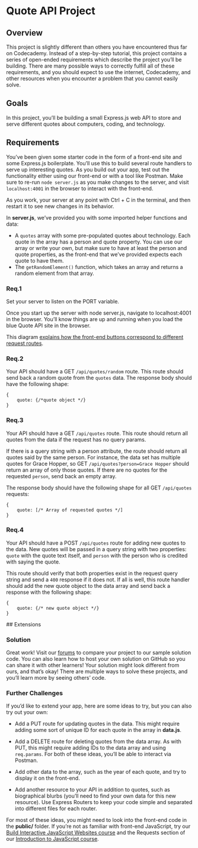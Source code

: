 # Quote API Project

## Overview
This project is slightly different than others you have encountered thus far on Codecademy. Instead of a step-by-step tutorial, this project contains a series of open-ended requirements which describe the project you’ll be building. There are many possible ways to correctly fulfill all of these requirements, and you should expect to use the internet, Codecademy, and other resources when you encounter a problem that you cannot easily solve.

## Goals
In this project, you’ll be building a small Express.js web API to store and serve different quotes about computers, coding, and technology.

## Requirements

You’ve been given some starter code in the form of a front-end site and some Express.js boilerplate. You’ll use this to build several route handlers to serve up interesting quotes. As you build out your app, test out the functionality either using our front-end or with a tool like Postman. Make sure to re-run ````node server.js```` as you make changes to the server, and visit ````localhost:4001```` in the browser to interact with the front-end.

As you work, your server at any point with Ctrl + C in the terminal, and then restart it to see new changes in its behavior.

In **server.js**, we’ve provided you with some imported helper functions and data:

- A ````quotes```` array with some pre-populated quotes about technology. Each quote in the array has a person and quote property. You can use our array or write your own, but make sure to have at least the person and quote properties, as the front-end that we’ve provided expects each quote to have them.
- The ````getRandomElement()```` function, which takes an array and returns a random element from that array.


### Req.1
Set your server to listen on the PORT variable.

Once you start up the server with node server.js, navigate to localhost:4001 in the browser. You’ll know things are up and running when you load the blue Quote API site in the browser.

This diagram [explains how the front-end buttons correspond to different request routes](https://content.codecademy.com/PRO/independent-practice-projects/quote-api/quote-frontend-diagram.png).
   
### Req.2

Your API should have a GET ````/api/quotes/random```` route. This route should send back a random quote from the ````quotes```` data. The response body should have the following shape:

````
{
    quote: {/*quote object */}
}
````

### Req.3

Your API should have a GET ````/api/quotes```` route. This route should return all quotes from the data if the request has no query params.

If there is a query string with a person attribute, the route should return all quotes said by the same person. For instance, the data set has multiple quotes for Grace Hopper, so GET ````/api/quotes?person=Grace Hopper```` should return an array of only those quotes. If there are no quotes for the requested ````person````, send back an empty array.

The response body should have the following shape for all GET ````/api/quotes```` requests:

````
{
    quote: [/* Array of requested quotes */]
}
````

### Req.4

Your API should have a POST ````/api/quotes```` route for adding new quotes to the data. New quotes will be passed in a query string with two properties: ````quote```` with the quote text itself, and ````person```` with the person who is credited with saying the quote.

This route should verify that both properties exist in the request query string and send a ````400```` response if it does not. If all is well, this route handler should add the new quote object to the data array and send back a response with the following shape:

````
{
    quote: {/* new quote object */}
}
````

## Extensions

### Solution
Great work! Visit our [forums](https://discuss.codecademy.com/t/quote-api-challenge-project-javascript/462379) to compare your project to our sample solution code. You can also learn how to host your own solution on GitHub so you can share it with other learners! Your solution might look different from ours, and that’s okay! There are multiple ways to solve these projects, and you’ll learn more by seeing others’ code.

### Further Challenges

If you’d like to extend your app, here are some ideas to try, but you can also try out your own:

- Add a PUT route for updating quotes in the data. This might require adding some sort of unique ID for each quote in the array in **data.js**.
  
- Add a DELETE route for deleting quotes from the data array. As with PUT, this might require adding IDs to the data array and using ````req.params````. For both of these ideas, you’ll be able to interact via Postman.
  
- Add other data to the array, such as the year of each quote, and try to display it on the front-end. 
  
- Add another resource to your API in addition to quotes, such as biographical blurbs (you’ll need to find your own data for this new resource). Use Express Routers to keep your code simple and separated into different files for each router.

For most of these ideas, you might need to look into the front-end code in the **public/** folder. If you’re not as familiar with front-end JavaScript, try our [Build Interactive JavaScript Websites course](https://www.codecademy.com/learn/build-interactive-websites) and the Requests section of our [Introduction to JavaScript course](https://www.codecademy.com/learn/introduction-to-javascript).